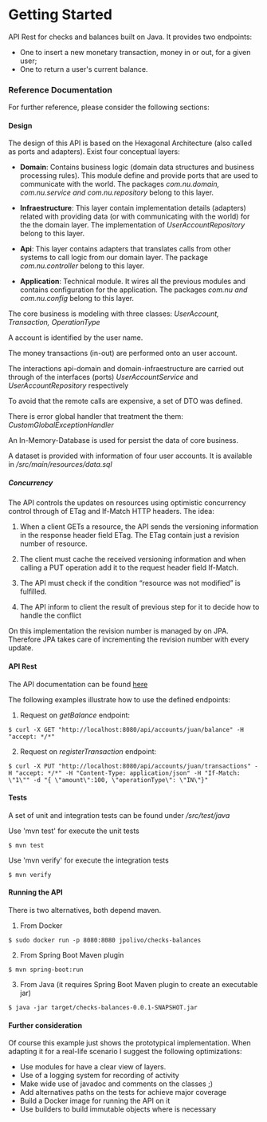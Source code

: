 # Getting Started

API Rest for checks and balances built on Java. It provides two endpoints:

* One to insert a new monetary transaction, money in or out, for a given user;
* One to return a user's current balance.

### Reference Documentation
For further reference, please consider the following sections:

#### Design

The design of this API is based on the Hexagonal Architecture (also called as ports and adapters). Exist four conceptual layers:

* **Domain**: Contains business logic (domain data structures and business processing rules). This module define and provide ports that are used to communicate with the world. The packages *com.nu.domain, com.nu.service and com.nu.repository* belong to this layer.


* **Infraestructure**: This layer contain implementation details (adapters) related with providing data (or with communicating with the world) for the the domain layer. The implementation of *UserAccountRepository* belong to this layer.


* **Api**: This layer contains adapters that translates calls from other systems to call logic from our domain layer. The package *com.nu.controller* belong to this layer.


* **Application**: Technical module. It wires all the previous modules and contains configuration for the application. The packages *com.nu and com.nu.config* belong to this layer.

The core business is modeling with three classes: *UserAccount, Transaction, OperationType*

A account is identified by the user name.

The money transactions (in-out) are performed onto an user account.

The interactions api-domain and domain-infraestructure are carried out through of the interfaces (ports) *UserAccountService* and *UserAccountRepository* respectively

To avoid that the remote calls are expensive, a set of DTO was defined.

There is  error global handler that treatment the them: *CustomGlobalExceptionHandler*

An In-Memory-Database is used for persist the data of core business.

A dataset is provided with information of four user accounts. It is available in */src/main/resources/data.sql*

##### Concurrency

The API controls the updates on resources using optimistic concurrency control through of ETag and If-Match HTTP headers. The idea:

1. When a client GETs a resource, the API sends the versioning information in the response header field ETag. The ETag contain just a revision number of resource.

2. The client must cache the received versioning information and when calling a PUT operation add it to the request header field If-Match.

3. The API must check if the condition “resource was not modified” is fulfilled.

4. The API inform to client the result of previous step for it to decide how to handle the conflict

On this implementation the revision number is managed by on JPA. Therefore JPA takes care of incrementing the revision number with every update.





#### API Rest

The API documentation can be found [here](http://localhost:8080/swagger-ui.html#)

The following examples illustrate how to use the defined endpoints:

1. Request on *getBalance* endpoint:

`$ curl -X GET "http://localhost:8080/api/accounts/juan/balance" -H "accept: */*"`

2. Request on *registerTransaction* endpoint:

`$ curl -X PUT "http://localhost:8080/api/accounts/juan/transactions" -H "accept: */*" -H "Content-Type: application/json" -H "If-Match: \"1\"" -d "{ \"amount\":100, \"operationType\": \"IN\"}"`


#### Tests

A set of unit and integration tests can be found under */src/test/java*

Use 'mvn test' for execute the unit tests  

`$ mvn test`

Use 'mvn verify' for execute the integration tests

`$ mvn verify`


#### Running the API

There is two alternatives, both depend maven.

1. From Docker

`$ sudo docker run -p 8080:8080 jpolivo/checks-balances`

2. From Spring Boot Maven plugin

`$ mvn spring-boot:run`

3. From Java (it requires Spring Boot Maven plugin to create an executable jar)

`$ java -jar target/checks-balances-0.0.1-SNAPSHOT.jar `

#### Further consideration
Of course this example just shows the prototypical implementation. When adapting it for a real-life scenario I suggest the following optimizations:

* Use modules for have a clear view of layers.
* Use of a logging system for recording of activity 
* Make wide use of javadoc and comments on the classes ;)
* Add alternatives paths on the tests for achieve major coverage
* Build a Docker image for running the API on it
* Use builders to build immutable objects where is necessary
